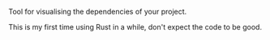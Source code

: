 Tool for visualising the dependencies of your project.

This is my first time using Rust in a while, don't expect the code to be good.